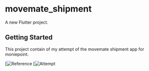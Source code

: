 # movemate_shipment

A new Flutter project.

## Getting Started

This project contain of my attempt of the movemate shipment app for moniepoint.

[![Reference](https://dribbble.com/shots/21617837-Movemate-Shipments-Mobile-App)
[![Attempt](https://share.icloud.com/photos/0acbd4TB0RUdkSLus6_uOtBCA)



